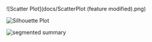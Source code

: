 ![Scatter Plot](docs/ScatterPlot (feature modified).png)

![Silhouette Plot]()

![segmented summary]()
